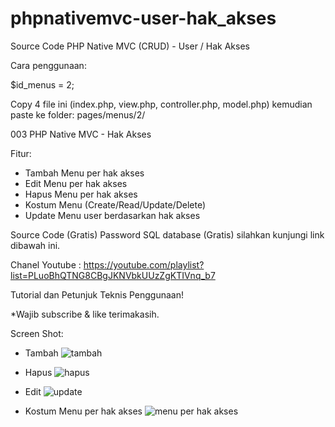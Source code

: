 # phpnativemvc-user-hak_akses
Source Code PHP Native MVC (CRUD) - User / Hak Akses

Cara penggunaan:

$id_menus = 2;

Copy 4 file ini (index.php, view.php, controller.php, model.php) kemudian paste ke folder: pages/menus/2/

003 PHP Native MVC - Hak Akses

Fitur:
- Tambah Menu per hak akses
- Edit Menu per hak akses
- Hapus Menu per hak akses
- Kostum Menu (Create/Read/Update/Delete)
- Update Menu user berdasarkan hak akses

Source Code (Gratis)
Password SQL database (Gratis) silahkan kunjungi link dibawah ini.

Chanel Youtube : 
https://youtube.com/playlist?list=PLuoBhQTNG8CBgJKNVbkUUzZgKTIVnq_b7

Tutorial dan Petunjuk Teknis Penggunaan!

*Wajib subscribe & like terimakasih.

Screen Shot:

- Tambah
![tambah](https://user-images.githubusercontent.com/36695013/185785309-4c6f3ee1-ddfc-446d-8305-87b7f2a6b63e.png)

- Hapus
![hapus](https://user-images.githubusercontent.com/36695013/185785321-916c240f-34bb-4d15-b7d9-1b317fdd6e29.png)

- Edit
![update](https://user-images.githubusercontent.com/36695013/185785342-1a9560fe-06df-498d-a223-a5910702809e.png)

- Kostum Menu per hak akses
![menu per hak akses](https://user-images.githubusercontent.com/36695013/185785352-07d372f2-6e9e-4599-9e1f-8290a1d932b4.png)
